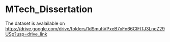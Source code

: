 # MTech_Dissertation
The dataset is avalailable on https://drive.google.com/drive/folders/1dSmuhVPxeB7xFn66CIFlTJ3LneZ29USp?usp=drive_link
